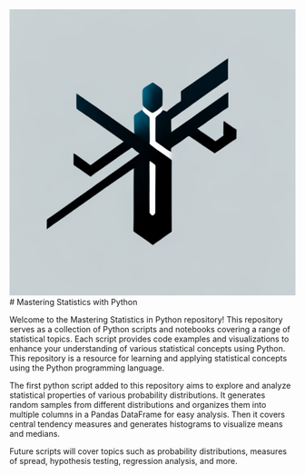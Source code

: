 <div align="center">
  <img src="https://github.com/johnurwin/Mastering_Statistics_with_Python/blob/main/Python_Statistics/logo.png" alt="Logo">
</div>
# Mastering Statistics with Python

Welcome to the Mastering Statistics in Python repository! This repository serves as a collection of Python scripts and notebooks covering a range of statistical topics. 
Each script provides code examples and visualizations to enhance your understanding of various statistical concepts using Python.
This repository is a resource for learning and applying statistical concepts using the Python programming language. 

The first python script added to this repository aims to explore and analyze statistical properties of various probability distributions. It generates random samples from different distributions and organizes them into multiple columns in a Pandas DataFrame for easy analysis. Then it covers central tendency measures and generates histograms to visualize means and medians.

Future scripts will cover topics such as probability distributions, measures of spread, hypothesis testing, regression analysis, and more.
